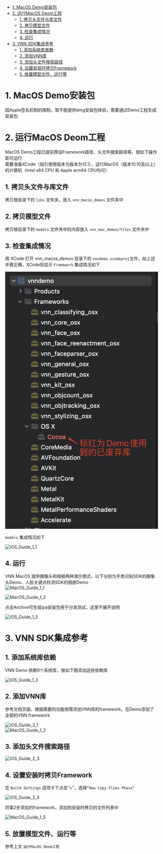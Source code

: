 - [1. MacOS Demo安装包](#1-macos-demo安装包)
- [2. 运行MacOS Deom工程](#2-运行macos-deom工程)
  - [1. 拷贝头文件与库文件](#1-拷贝头文件与库文件)
  - [2. 拷贝模型文件](#2-拷贝模型文件)
  - [3. 检查集成情况](#3-检查集成情况)
  - [4. 运行](#4-运行)
- [3. VNN SDK集成参考](#3-vnn-sdk集成参考)
  - [1. 添加系统库依赖](#1-添加系统库依赖)
  - [2. 添加VNN库](#2-添加vnn库)
  - [3. 添加头文件搜索路径](#3-添加头文件搜索路径)
  - [4. 设置安装时拷贝Framework](#4-设置安装时拷贝framework)
  - [5. 放置模型文件、运行等](#5-放置模型文件运行等)

# 1. MacOS Demo安装包
因Apple签名机制的限制，暂不能提供dmg安装包体验，需要通过Demo工程生成安装包

# 2. 运行MacOS Deom工程
MacOS Demo工程已提前预设Framework路径、头文件搜索路径等，按如下操作即可运行      
需要准备XCode（指引使用版本为版本为13.1），运行MacOS（版本10.10及以上）的计算机（Intel x64 CPU 和 Apple arm64 CPU均可）   
## 1. 拷贝头文件与库文件
拷贝根目录下的 ```libs``` 文件夹，放入 ```vnn_macos_demos``` 文件夹中  
## 2. 拷贝模型文件
拷贝根目录下的 ```models``` 文件夹中的内容放入 ```vnn_mac_demos/files``` 文件夹中  
## 3. 检查集成情况
用 XCode 打开 vnn_macos_demos 目录下的 ```vnndemo.xcodeproj```文件，如上述步骤正确，XCode将显示 ```Framework``` 集成情况如下   

![MacOS_Guide_1_0](../../doc/resource/MacOS_Guide_1_0.png)    

```models``` 集成情况如下   

![iOS_Guide_1_1](../../doc/resource/iOS_Guide_1_1.png)

## 4. 运行
VNN MacOS 提供摄像头和相册两种演示模式，以下分别为手势识别SDK的摄像头Demo、人脸关键点检测SDK的相册Demo   
![MacOS_Guide_1_1](../../doc/resource/MacOS_Guide_1_1.png)   

![MacOS_Guide_1_2](../../doc/resource/MacOS_Guide_1_2.png)  

点击Archive可生成ipa安装包用于分发测试，这里不展开说明   

![iOS_Guide_1_5](../../doc/resource/iOS_Guide_1_5.png)   

# 3. VNN SDK集成参考
## 1. 添加系统库依赖
VNN Demo 依赖9个系统库，按如下图添加这些依赖库   

![iOS_Guide_1_3](../../doc/resource/MacOS_Guide_1_3.png)   

## 2. 添加VNN库
参考文档页面，根据需要的功能按需添加VNN库的framework。在Demo添加了全部的VNN framework   

![iOS_Guide_2_1](../../doc/resource/iOS_Guide_2_1.png)   
![MacOS_Guide_1_2](../../doc/resource/MacOS_Guide_1_4.png)   


## 3. 添加头文件搜索路径
![iOS_Guide_2_3](../../doc/resource/iOS_Guide_2_3.png)   

## 4. 设置安装时拷贝Framework
在 ```Build Settings```  选项卡下点击“+”，选择```“New Copy Flies Phase”```   

![iOS_Guide_2_4](../../doc/resource/iOS_Guide_2_4.png)   

将第2步添加的framework，添加到安装时拷贝的文件列表中   

![MacOS_Guide_1_5](../../doc/resource/MacOS_Guide_1_5.png)   

## 5. 放置模型文件、运行等
参考上文 ```运行MacOS Deom工程```